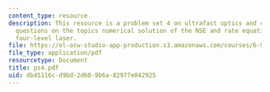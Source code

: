 ```yaml
---
content_type: resource
description: This resource is a problem set 4 on ultrafast optics and covers 2 problem
  questions on the topics numerical solution of the NSE and rate equations for the
  four-level laser.
file: https://ol-ocw-studio-app-production.s3.amazonaws.com/courses/6-977-ultrafast-optics-spring-2005/db45116cd9bd2d689b6a82977e042925_ps4.pdf
file_type: application/pdf
resourcetype: Document
title: ps4.pdf
uid: db45116c-d9bd-2d68-9b6a-82977e042925
---
```

